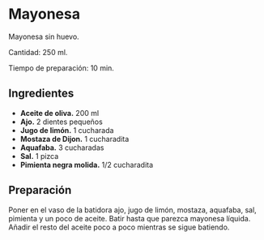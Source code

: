 # Mayonesa

Mayonesa sin huevo.

Cantidad: 250 ml.

Tiempo de preparación: 10 min.

## Ingredientes

- **Aceite de oliva.** 200 ml
- **Ajo.** 2 dientes pequeños
- **Jugo de limón.** 1 cucharada
- **Mostaza de Dijon.** 1 cucharadita
- **Aquafaba.** 3 cucharadas
- **Sal.** 1 pizca
- **Pimienta negra molida.** 1/2 cucharadita


## Preparación

Poner en el vaso de la batidora ajo, jugo de limón, mostaza, aquafaba, sal, pimienta y un poco de aceite. Batir hasta que parezca mayonesa líquida. Añadir el resto del aceite poco a poco mientras se sigue batiendo.
